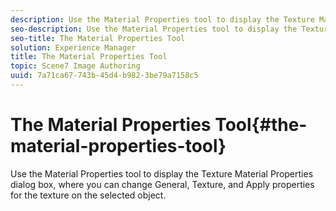 ```yaml
---
description: Use the Material Properties tool to display the Texture Material Properties dialog box, where you can change General, Texture, and Apply properties for the texture on the selected object.
seo-description: Use the Material Properties tool to display the Texture Material Properties dialog box, where you can change General, Texture, and Apply properties for the texture on the selected object.
seo-title: The Material Properties Tool
solution: Experience Manager
title: The Material Properties Tool
topic: Scene7 Image Authoring
uuid: 7a71ca67-743b-45d4-b982-3be79a7158c5
---
```


# The Material Properties Tool{#the-material-properties-tool}

Use the Material Properties tool to display the Texture Material Properties dialog box, where you can change General, Texture, and Apply properties for the texture on the selected object.

